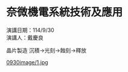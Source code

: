 # 奈微機電系統技術及應用

演講日期：114/9/30  
演講人：戴慶良

晶片製造
沉積->光刻->蝕刻->釋放

[0930image/1.jpg](https://github.com/chipsworld/114/blob/main/0930image/1.jpg)
